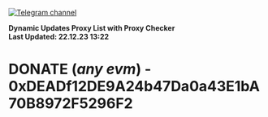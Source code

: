 [![Telegram channel](https://img.shields.io/endpoint?url=https://runkit.io/damiankrawczyk/telegram-badge/branches/master?url=https://t.me/n4z4v0d)](https://t.me/n4z4v0d) 

**Dynamic Updates Proxy List with Proxy Checker**  
**Last Updated: 22.12.23 13:22**

# DONATE (_any evm_) - 0xDEADf12DE9A24b47Da0a43E1bA70B8972F5296F2
